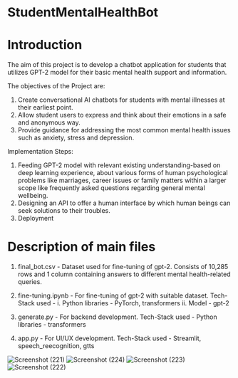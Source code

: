 # StudentMentalHealthBot

# Introduction
The aim of this project is to develop a chatbot application for students that utilizes GPT-2 model for their basic mental health support and information.

The objectives of the Project are:
1. Create conversational AI chatbots for students with mental illnesses at their earliest point.
2. Allow student users to express and think about their emotions in a safe and anonymous way.
3. Provide guidance for addressing the most common mental health issues such as anxiety, stress and depression.

Implementation Steps:
1. Feeding GPT-2 model with relevant existing understanding-based on deep learning experience, about various forms of human psychological problems like marriages, career issues or family matters within a larger scope like frequently asked questions regarding general mental wellbeing.
2. Designing an API to offer a human interface by which human beings can seek solutions to their troubles.
3. Deployment

# Description of main files
1. final_bot.csv - Dataset used for fine-tuning of gpt-2.
Consists of 10,285 rows and 1 column containing answers to different mental health-related queries.

2. fine-tuning.ipynb - For fine-tuning of gpt-2 with suitable dataset.
Tech-Stack used - i. Python libraries - PyTorch, transformers
                  ii. Model - gpt-2

3. generate.py - For backend development.
Tech-Stack used - Python libraries - transformers

4. app.py - For UI/UX development.
Tech-Stack used - Streamlit, speech_reecognition, gtts


![Screenshot (221)](https://github.com/user-attachments/assets/2a2bf8ae-d271-427c-995f-797a859acfe3)
![Screenshot (224)](https://github.com/user-attachments/assets/49636c74-a471-41d5-83ea-d74a878cf01c)
![Screenshot (223)](https://github.com/user-attachments/assets/fa52eee0-28d3-4bfb-b1ac-b8fe12de01d6)
![Screenshot (222)](https://github.com/user-attachments/assets/5229a80a-84a2-4a4e-8a87-6afba9c241a8)


